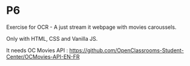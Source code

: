 # P6
Exercise for OCR - A just stream it webpage with movies caroussels.

Only with HTML, CSS and Vanilla JS.

It needs OC Movies API : https://github.com/OpenClassrooms-Student-Center/OCMovies-API-EN-FR
